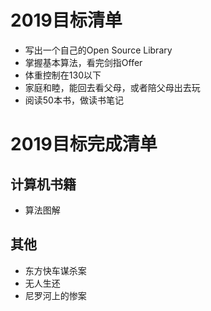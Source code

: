 # 2019目标清单

- 写出一个自己的Open Source Library
- 掌握基本算法，看完剑指Offer
- 体重控制在130以下
- 家庭和睦，能回去看父母，或者陪父母出去玩
- 阅读50本书，做读书笔记


# 2019目标完成清单

## 计算机书籍

- 算法图解

## 其他

- 东方快车谋杀案
- 无人生还
- 尼罗河上的惨案